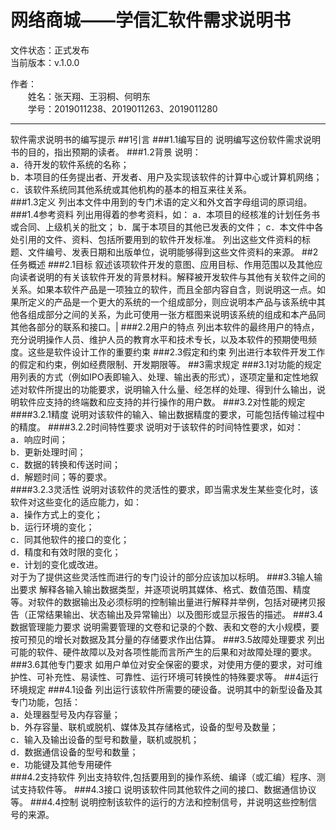 # 网络商城——学信汇软件需求说明书

文件状态：正式发布   
当前版本：v.1.0.0

作者：  
&emsp;&emsp;姓名：张天翔、王羽桐、何明东  
&emsp;&emsp;学号：2019011238、2019011263、2019011280   

---------
软件需求说明书的编写提示
##1引言
###1.1编写目的
说明编写这份软件需求说明书的目的，指出预期的读者。
###1.2背景
说明：  
a．待开发的软件系统的名称；  
b．本项目的任务提出者、开发者、用户及实现该软件的计算中心或计算机网络；  
c．该软件系统同其他系统或其他机构的基本的相互来往关系。   
###1.3定义
列出本文件中用到的专门术语的定义和外文首字母组词的原词组。
###1.4参考资料
列出用得着的参考资料，如：
a．本项目的经核准的计划任务书或合同、上级机关的批文；
b．属于本项目的其他已发表的文件；
c．本文件中各处引用的文件、资料、包括所要用到的软件开发标准。 列出这些文件资料的标题、文件编号、发表日期和出版单位，说明能够得到这些文件资料的来源。
##2任务概述
###2.1目标
叙述该项软件开发的意图、应用目标、作用范围以及其他应向读者说明的有关该软件开发的背景材料。解释被开发软件与其他有关软件之间的关系。如果本软件产品是一项独立的软件，而且全部内容自含，则说明这一点。如果所定义的产品是一个更大的系统的一个组成部分，则应说明本产品与该系统中其他各组成部分之间的关系，为此可使用一张方框图来说明该系统的组成和本产品同其他各部分的联系和接口。|
###2.2用户的特点
列出本软件的最终用户的特点，充分说明操作人员、维护人员的教育水平和技术专长，以及本软件的预期使甩频度。这些是软件设计工作的重要约束
###2.3假定和约束
列出进行本软件开发工作的假定和约束，例如经费限制、开发期限等。
##3需求规定 
###3.1对功能的规定
用列表的方式（例如IPO表即输入、处理、输出表的形式），逐项定量和定性地叙述对软件所提出的功能要求，说明输入什么量、经怎样的处理、得到什么输出，说明软件应支持的终端数和应支持的并行操作的用户数。
###3.2对性能的规定
####3.2.1精度
说明对该软件的输入、输出数据精度的要求，可能包括传输过程中的精度。
####3.2.2时间特性要求
说明对于该软件的时间特性要求，如对：  
a．响应时间；  
b．更新处理时间；  
c．数据的转换和传送时间；  
d．解题时间；等的要求。  
####3.2.3灵活性
说明对该软件的灵活性的要求，即当需求发生某些变化时，该软件对这些变化的适应能力，如：  
a．操作方式上的变化；  
b．运行环境的变化；  
c．同其他软件的接口的变化；  
d．精度和有效时限的变化；  
e．计划的变化或改进。  
对于为了提供这些灵活性而进行的专门设计的部分应该加以标明。
###3.3输人输出要求
解释各输入输出数据类型，并逐项说明其媒体、格式、数值范围、精度等。对软件的数据输出及必须标明的控制输出量进行解释并举例，包括对硬拷贝报告（正常结果输出、状态输出及异常输出）以及图形或显示报告的描述。
###3.4数据管理能力要求
说明需要管理的文卷和记录的个数、表和文卷的大小规模，要按可预见的增长对数据及其分量的存储要求作出估算。
###3.5故障处理要求
列出可能的软件、硬件故障以及对各项性能而言所产生的后果和对故障处理的要求。
###3.6其他专门要求
如用户单位对安全保密的要求，对使用方便的要求，对可维护性、可补充性、易读性、可靠性、运行环境可转换性的特殊要求等。
##4运行环境规定
###4.1设备
列出运行该软件所需要的硬设备。说明其中的新型设备及其专门功能，包括：  
a．处理器型号及内存容量；  
b．外存容量、联机或脱机、媒体及其存储格式，设备的型号及数量；  
c．输入及输出设备的型号和数量，联机或脱机；  
d．数据通信设备的型号和数量；  
e．功能键及其他专用硬件  
###4.2支持软件
列出支持软件,包括要用到的操作系统、编译（或汇编）程序、测试支持软件等。
###4.3接口
说明该软件同其他软件之间的接口、数据通信协议等。
###4.4控制
说明控制该软件的运行的方法和控制信号，并说明这些控制信号的来源。
